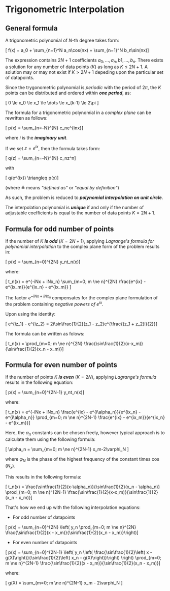 # Trigonometric Interpolation

## General formula

A trigonometric polynomial of $N$-th degree takes form:

\[ f(x) = a_0 + \sum_{n=1}^N a_n\cos(nx) + \sum_{n=1}^N b_n\sin(nx)\]

The expression contains $2N+1$ coefficients $a_0, ..., a_n, b1, ..., b_n$. There exists a solution for any number of data points ($K$) as long as $K \le 2N+1$. A solution may or may not exist if $K > 2N+1$ depeding upon the particular set of datapoints.

Since the trygonometric polynomial is *periodic* with the period of $2\pi$, the $K$ points can be distributed and ordered within ***one period***, as:

\[ 0 \le x_0 \le x_1 \le \dots \le x_{k-1} \le 2\pi \]

The formula for a trigonometric polynomial in a *complex plane* can be rewritten as follows:

\[ p(x) = \sum_{n=-N}^{N} c_ne^{inx}\]

where $i$ is the ***imaginary unit***.

If we set $z = e^{ix}$, then the formula takes form:

\[ q(z) = \sum_{n=-N}^{N} c_nz^n\]

with

\[ q(e^{ix}) \triangleq p(x)\]

(where $\triangleq$ means *"defined as"* or *"equal by definition"*)

As such, the problem is reduced to ***polynomial interpolation on unit circle***.

The interpolation polynomial is ***unique*** if and only if the number of adjustable coefficients is equal to the number of data points $K=2N+1$.

## Formula for odd number of points

If the number of $K$ ***is odd*** ($K = 2N+1$), applying *Lagrange's formula for polynomial interpolation* to the complex plane form of the problem results in:

\[ p(x) = \sum_{n=0}^{2N} y_nt_n(x)\]

where:

\[ t_n(x) = e^{-iNx + iNx_n} \sum_{m=0; m \ne n}^{2N} \frac{e^{ix} - e^{ix_m}}{e^{ix_n} - e^{ix_m}} \]

The factor $e^{-iNx+iNx_n}$ compensates for the complex plane formulation of the problem containing *negative powers of $e^{ix}$*.

Upon using the identity:

\[ e^{iz_1} - e^{iz_2} = 2i\sin\frac{1}{2}(z_1 - z_2)e^{\frac{(z_1 + z_2)i}{2}}\]

The formula can be written as folows:

\[ t_n(x) = \prod_{m=0; m \ne n}^{2N} \frac{\sin\frac{1}{2}(x-x_m)}{\sin\frac{1}{2}(x_n - x_m)}\]

## Formula for even number of points

If the number of points $K$ ***is even*** ($K = 2N$), applying *Lagrange's formula* results in the following equation:

\[ p(x) = \sum_{n=0}^{2N-1} y_nt_n(x)\]

where:

\[ t_n(x) = e^{-iNx + iNx_n} \frac{e^{ix} - e^{i\alpha_n}}{e^{ix_n} - e^{i\alpha_n}} \prod_{m=0; m \ne n}^{2N-1} \frac{e^{ix} - e^{ix_m}}{e^{ix_n} - e^{ix_m}}\]

Here, the $\alpha_n$ constants can be chosen freely, however typical approach is to calculate them using the following formula:

\[ \alpha_n = \sum_{m=0; m \ne n}^{2N-1} x_m-2\varphi_N \]

where $\varphi_N$ is the phase of the highest frequency of the constant times $\cos(N_x)$.

This results in the following formula:

\[ t_n(x) = \frac{\sin\frac{1}{2}(x-\alpha_n)}{\sin\frac{1}{2}(x_n - \alpha_n)} \prod_{m=0; m \ne n}^{2N-1} \frac{\sin\frac{1}{2}(x-x_m)}{\sin\frac{1}{2}(x_n - x_m)}\]

That's how we end up with the following interpolation equations:

- For odd number of datapoints

\[ p(x) = \sum_{n=0}^{2N} \left( y_n \prod_{m=0; m \ne n}^{2N} \frac{\sin\frac{1}{2}(x - x_m)}{\sin\frac{1}{2}(x_n - x_m)}\right)\]

- For even number of datapoints

\[ p(x) = \sum_{n=0}^{2N-1} \left( y_n \left( \frac{\sin\frac{1}{2}\left( x - g(X)\right)}{\sin\frac{1}{2}\left( x_n - g(X)\right)}\right) \right) \prod_{m=0; m \ne n}^{2N-1} \frac{\sin\frac{1}{2}(x - x_m)}{\sin\frac{1}{2}(x_n - x_m)}\]

where:

\[ g(X) = \sum_{m=0; m \ne n}^{2N-1} x_m - 2\varphi_N \]